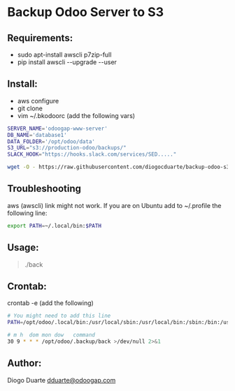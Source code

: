 # Backup Odoo Server to S3

## Requirements:

- sudo apt-install awscli p7zip-full
- pip install awscli --upgrade --user

## Install:

- aws configure
- git clone <repo-url>
- vim ~/.bkodoorc (add the following vars)
   
```bash
SERVER_NAME='odoogap-www-server'
DB_NAME='database1'
DATA_FOLDER='/opt/odoo/data'
S3_URL="s3://production-odoo/backups/"
SLACK_HOOK="https://hooks.slack.com/services/SED....."
```

```bash
wget -O - https://raw.githubusercontent.com/diogocduarte/backup-odoo-s3/master/install.sh | bash
```

## Troubleshooting

aws (awscli) link might not work.
If you are on Ubuntu add to ~/.profile the following line:

```bash
export PATH=~/.local/bin:$PATH
```

## Usage:

> ./back

## Crontab:

crontab -e (add the following)

```bash
# You might need to add this line
PATH=/opt/odoo/.local/bin:/usr/local/sbin:/usr/local/bin:/sbin:/bin:/usr/sbin:/usr/bin

# m h  dom mon dow   command
30 9 * * * /opt/odoo/.backup/back >/dev/null 2>&1
```

## Author:

Diogo Duarte <dduarte@odoogap.com>
